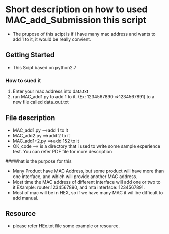 # Short description on how to used MAC_add_Submission this script
* The prupose of this scipt is if i have many mac address and wants to add 1 to it, it would be really convient. 
 
## Getting Started

* This Scipt based on python2.7
### How to sued it
1) Enter your mac address into data.txt
2) run  MAC_add1.py to add 1 to it. (Ex: 1234567890 =>1234567891) to a new file called data_out.txt 


## File description
* MAC_add1.py ==>add 1 to it
* MAC_add2.py ==>add 2 to it
* MAC_add1+2.py ==>add 1&2 to it
* OK_code ==> is a directory that i used to write some sample experience test. You can refer PDF file for more description

###What is the purpose for this
* Many Product have MAC Address, but some product will have more than one interface, and which will provide another MAC address. 
* Most time the MAC address of different interface will add one or two to it.EXample: router:1234567890, and mta interfsce: 1234567891. 
* Most of mac will be in HEX, so if we have many MAC it wil lbe difficult to add manual. 


## Resource

* please refer HEx.txt file some example or resource. 
